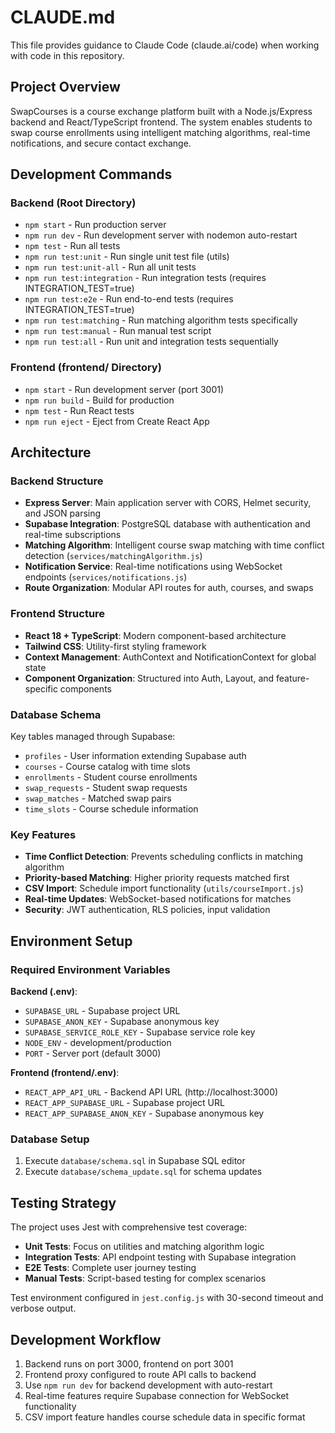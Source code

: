 # CLAUDE.md

This file provides guidance to Claude Code (claude.ai/code) when working with code in this repository.

## Project Overview

SwapCourses is a course exchange platform built with a Node.js/Express backend and React/TypeScript frontend. The system enables students to swap course enrollments using intelligent matching algorithms, real-time notifications, and secure contact exchange.

## Development Commands

### Backend (Root Directory)
- `npm start` - Run production server
- `npm run dev` - Run development server with nodemon auto-restart
- `npm test` - Run all tests
- `npm run test:unit` - Run single unit test file (utils)
- `npm run test:unit-all` - Run all unit tests
- `npm run test:integration` - Run integration tests (requires INTEGRATION_TEST=true)
- `npm run test:e2e` - Run end-to-end tests (requires INTEGRATION_TEST=true)
- `npm run test:matching` - Run matching algorithm tests specifically
- `npm run test:manual` - Run manual test script
- `npm run test:all` - Run unit and integration tests sequentially

### Frontend (frontend/ Directory)
- `npm start` - Run development server (port 3001)
- `npm run build` - Build for production
- `npm test` - Run React tests
- `npm run eject` - Eject from Create React App

## Architecture

### Backend Structure
- **Express Server**: Main application server with CORS, Helmet security, and JSON parsing
- **Supabase Integration**: PostgreSQL database with authentication and real-time subscriptions
- **Matching Algorithm**: Intelligent course swap matching with time conflict detection (`services/matchingAlgorithm.js`)
- **Notification Service**: Real-time notifications using WebSocket endpoints (`services/notifications.js`)
- **Route Organization**: Modular API routes for auth, courses, and swaps

### Frontend Structure  
- **React 18 + TypeScript**: Modern component-based architecture
- **Tailwind CSS**: Utility-first styling framework
- **Context Management**: AuthContext and NotificationContext for global state
- **Component Organization**: Structured into Auth, Layout, and feature-specific components

### Database Schema
Key tables managed through Supabase:
- `profiles` - User information extending Supabase auth
- `courses` - Course catalog with time slots
- `enrollments` - Student course enrollments  
- `swap_requests` - Student swap requests
- `swap_matches` - Matched swap pairs
- `time_slots` - Course schedule information

### Key Features
- **Time Conflict Detection**: Prevents scheduling conflicts in matching algorithm
- **Priority-based Matching**: Higher priority requests matched first
- **CSV Import**: Schedule import functionality (`utils/courseImport.js`)
- **Real-time Updates**: WebSocket-based notifications for matches
- **Security**: JWT authentication, RLS policies, input validation

## Environment Setup

### Required Environment Variables
**Backend (.env)**:
- `SUPABASE_URL` - Supabase project URL
- `SUPABASE_ANON_KEY` - Supabase anonymous key
- `SUPABASE_SERVICE_ROLE_KEY` - Supabase service role key
- `NODE_ENV` - development/production
- `PORT` - Server port (default 3000)

**Frontend (frontend/.env)**:
- `REACT_APP_API_URL` - Backend API URL (http://localhost:3000)
- `REACT_APP_SUPABASE_URL` - Supabase project URL
- `REACT_APP_SUPABASE_ANON_KEY` - Supabase anonymous key

### Database Setup
1. Execute `database/schema.sql` in Supabase SQL editor
2. Execute `database/schema_update.sql` for schema updates

## Testing Strategy

The project uses Jest with comprehensive test coverage:
- **Unit Tests**: Focus on utilities and matching algorithm logic
- **Integration Tests**: API endpoint testing with Supabase integration
- **E2E Tests**: Complete user journey testing
- **Manual Tests**: Script-based testing for complex scenarios

Test environment configured in `jest.config.js` with 30-second timeout and verbose output.

## Development Workflow

1. Backend runs on port 3000, frontend on port 3001
2. Frontend proxy configured to route API calls to backend
3. Use `npm run dev` for backend development with auto-restart
4. Real-time features require Supabase connection for WebSocket functionality
5. CSV import feature handles course schedule data in specific format